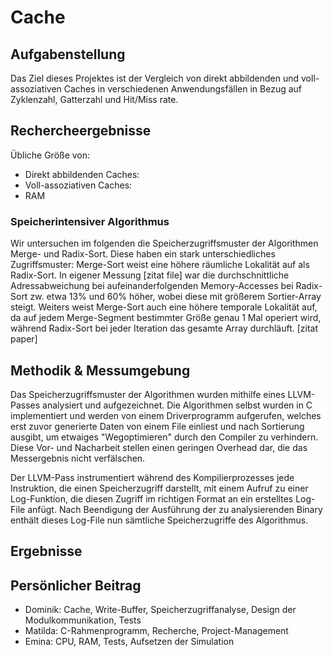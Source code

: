 # Cache

## Aufgabenstellung

Das Ziel dieses Projektes ist der Vergleich von direkt abbildenden und voll-assoziativen Caches in verschiedenen Anwendungsfällen in Bezug auf Zyklenzahl, Gatterzahl und Hit/Miss rate. 

## Rechercheergebnisse
Übliche Größe von:

- Direkt abbildenden Caches:
- Voll-assoziativen Caches:
- RAM

### Speicherintensiver Algorithmus
Wir untersuchen im folgenden die Speicherzugriffsmuster der Algorithmen Merge- und Radix-Sort. Diese haben ein stark unterschiedliches Zugriffsmuster: Merge-Sort weist eine höhere räumliche Lokalität auf als Radix-Sort. In eigener Messung [zitat file] war die durchschnittliche Adressabweichung bei aufeinanderfolgenden Memory-Accesses bei Radix-Sort zw. etwa 13% und 60% höher, wobei diese mit größerem Sortier-Array steigt. Weiters weist Merge-Sort auch eine höhere temporale Lokalität auf, da auf jedem Merge-Segment bestimmter Größe genau 1 Mal operiert wird, während Radix-Sort bei jeder Iteration das gesamte Array durchläuft.   [zitat paper]



## Methodik & Messumgebung

Das Speicherzugriffsmuster der Algorithmen wurden mithilfe eines LLVM-Passes analysiert und aufgezeichnet. Die Algorithmen selbst wurden in C implementiert und werden von einem Driverprogramm aufgerufen, welches erst zuvor generierte Daten von einem File einliest und nach Sortierung ausgibt, um etwaiges "Wegoptimieren" durch den Compiler zu verhindern. Diese Vor- und Nacharbeit stellen einen geringen Overhead dar, die das Messergebnis nicht verfälschen.

Der LLVM-Pass instrumentiert während des Kompilierprozesses jede Instruktion, die einen Speicherzugriff darstellt, mit einem Aufruf zu einer Log-Funktion, die diesen Zugriff im richtigen Format an ein erstelltes Log-File anfügt. Nach Beendigung der Ausführung der zu analysierenden Binary enthält dieses Log-File nun sämtliche Speicherzugriffe des Algorithmus.

## Ergebnisse



## Persönlicher Beitrag

- Dominik: Cache, Write-Buffer, Speicherzugriffanalyse, Design der Modulkommunikation, Tests
- Matilda: C-Rahmenprogramm, Recherche, Project-Management
- Emina: CPU, RAM, Tests, Aufsetzen der Simulation 
